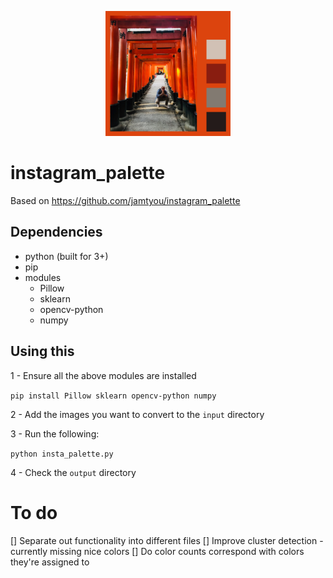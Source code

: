 <p align="center">
  <img src="example.png" height="200" />
</p>

# instagram_palette

Based on <https://github.com/jamtyou/instagram_palette>

## Dependencies

- python (built for 3+)
- pip
- modules
  - Pillow
  - sklearn
  - opencv-python
  - numpy

## Using this

1 - Ensure all the above modules are installed

`pip install Pillow sklearn opencv-python numpy`

2 - Add the images you want to convert to the `input` directory

3 - Run the following:

`python insta_palette.py`

4 - Check the `output` directory

# To do

[] Separate out functionality into different files
[] Improve cluster detection - currently missing nice colors
[] Do color counts correspond with colors they're assigned to